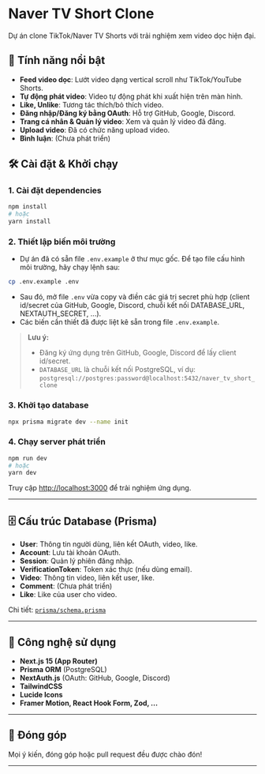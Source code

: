 # Naver TV Short Clone

Dự án clone TikTok/Naver TV Shorts với trải nghiệm xem video dọc hiện đại.

## 🚀 Tính năng nổi bật

- **Feed video dọc**: Lướt video dạng vertical scroll như TikTok/YouTube Shorts.
- **Tự động phát video**: Video tự động phát khi xuất hiện trên màn hình.
- **Like, Unlike**: Tương tác thích/bỏ thích video.
- **Đăng nhập/Đăng ký bằng OAuth**: Hỗ trợ GitHub, Google, Discord.
- **Trang cá nhân & Quản lý video**: Xem và quản lý video đã đăng.
- **Upload video**: Đã có chức năng upload video.
- **Bình luận**: (Chưa phát triển)

## 🛠️ Cài đặt & Khởi chạy

### 1. Cài đặt dependencies

```bash
npm install
# hoặc
yarn install
```

### 2. Thiết lập biến môi trường

- Dự án đã có sẵn file `.env.example` ở thư mục gốc. Để tạo file cấu hình môi trường, hãy chạy lệnh sau:

```bash
cp .env.example .env
```

- Sau đó, mở file `.env` vừa copy và điền các giá trị secret phù hợp (client id/secret của GitHub, Google, Discord, chuỗi kết nối DATABASE_URL, NEXTAUTH_SECRET, ...).
- Các biến cần thiết đã được liệt kê sẵn trong file `.env.example`.

> **Lưu ý:**  
> - Đăng ký ứng dụng trên GitHub, Google, Discord để lấy client id/secret.  
> - `DATABASE_URL` là chuỗi kết nối PostgreSQL, ví dụ:  
>   `postgresql://postgres:password@localhost:5432/naver_tv_short_clone`

### 3. Khởi tạo database

```bash
npx prisma migrate dev --name init
```

### 4. Chạy server phát triển

```bash
npm run dev
# hoặc
yarn dev
```

Truy cập [http://localhost:3000](http://localhost:3000) để trải nghiệm ứng dụng.

---

## 🗄️ Cấu trúc Database (Prisma)

- **User**: Thông tin người dùng, liên kết OAuth, video, like.
- **Account**: Lưu tài khoản OAuth.
- **Session**: Quản lý phiên đăng nhập.
- **VerificationToken**: Token xác thực (nếu dùng email).
- **Video**: Thông tin video, liên kết user, like.
- **Comment**: (Chưa phát triển)
- **Like**: Like của user cho video.

Chi tiết: [`prisma/schema.prisma`](prisma/schema.prisma)

---

## 🧰 Công nghệ sử dụng

- **Next.js 15 (App Router)**
- **Prisma ORM** (PostgreSQL)
- **NextAuth.js** (OAuth: GitHub, Google, Discord)
- **TailwindCSS**
- **Lucide Icons**
- **Framer Motion, React Hook Form, Zod, ...**

---

## 🤝 Đóng góp

Mọi ý kiến, đóng góp hoặc pull request đều được chào đón!

---
